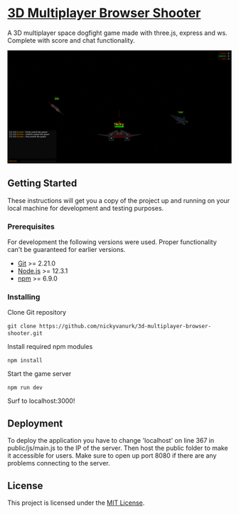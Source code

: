 # [3D Multiplayer Browser Shooter](https://urk-3d-multi-space-game.herokuapp.com)

A 3D multiplayer space dogfight game made with three.js, express and ws. Complete with score and chat functionality.

<img src="docs/screenshot.png">

## Getting Started

These instructions will get you a copy of the project up and running on your local machine for development and testing purposes.

### Prerequisites

For development the following versions were used. Proper functionality can't be guaranteed for earlier versions.

* [Git](https://git-scm.com/book/en/v2/Getting-Started-Installing-Git) >= 2.21.0
* [Node.js](https://nodejs.org/en/download/package-manager/) >= 12.3.1
* [npm](https://www.npmjs.com/get-npm) >= 6.9.0

### Installing

Clone Git repository

```
git clone https://github.com/nickyvanurk/3d-multiplayer-browser-shooter.git
```

Install required npm modules

```
npm install
```

Start the game server

```
npm run dev
```

Surf to localhost:3000!

## Deployment

To deploy the application you have to change 'localhost' on line 367 in public/js/main.js to the IP of the server. Then host the public folder to make it accessible for users. Make sure to open up port 8080 if there are any problems connecting to the server.

## License

This project is licensed under the [MIT License](./LICENSE).
